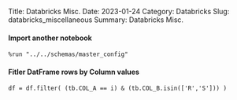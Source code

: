 Title: Databricks Misc.
Date: 2023-01-24
Category: Databricks
Slug: databricks_miscellaneous
Summary: Databricks Misc.


#### Import another notebook
```
%run "../../schemas/master_config"
```

#### Fitler DatFrame rows by Column values
```
df = df.filter( (tb.COL_A == i) & (tb.COL_B.isin(['R','S'])) )
```

